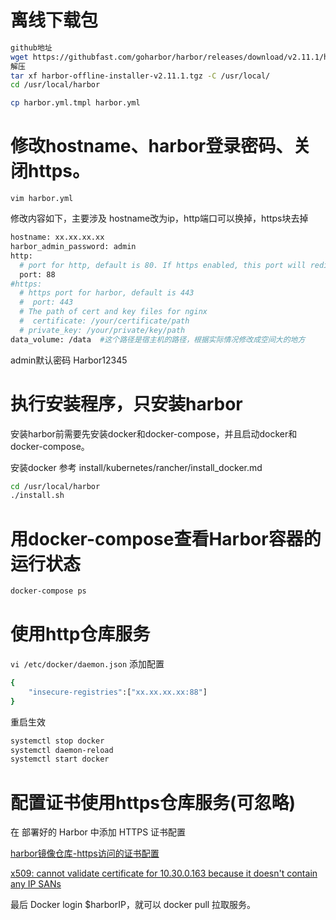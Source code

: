 # 离线下载包
```bash
github地址
wget https://githubfast.com/goharbor/harbor/releases/download/v2.11.1/harbor-offline-installer-v2.11.1.tgz
解压
tar xf harbor-offline-installer-v2.11.1.tgz -C /usr/local/
cd /usr/local/harbor

cp harbor.yml.tmpl harbor.yml
```

# 修改hostname、harbor登录密码、关闭https。

`vim harbor.yml`

修改内容如下，主要涉及 hostname改为ip，http端口可以换掉，https块去掉
```bash
hostname: xx.xx.xx.xx
harbor_admin_password: admin
http:
  # port for http, default is 80. If https enabled, this port will redirect to https port
  port: 88
#https:
  # https port for harbor, default is 443
  #  port: 443
  # The path of cert and key files for nginx
  #  certificate: /your/certificate/path
  # private_key: /your/private/key/path
data_volume: /data  #这个路径是宿主机的路径，根据实际情况修改成空间大的地方
```
admin默认密码 Harbor12345

# 执行安装程序，只安装harbor

安装harbor前需要先安装docker和docker-compose，并且启动docker和docker-compose。

安装docker 参考 install/kubernetes/rancher/install_docker.md

```bash
cd /usr/local/harbor
./install.sh
```

# 用docker-compose查看Harbor容器的运行状态
```bash
docker-compose ps
```

# 使用http仓库服务

`vi /etc/docker/daemon.json`
添加配置
```bash
{
    "insecure-registries":["xx.xx.xx.xx:88"]
}
```
重启生效
```bash
systemctl stop docker
systemctl daemon-reload
systemctl start docker
```

# 配置证书使用https仓库服务(可忽略)

在 部署好的 Harbor 中添加 HTTPS 证书配置

[harbor镜像仓库-https访问的证书配置](https://zhuanlan.zhihu.com/p/234918875)

[x509: cannot validate certificate for 10.30.0.163 because it doesn't contain any IP SANs](https://blog.csdn.net/min19900718/article/details/87920254)

最后 Docker login $harborIP，就可以 docker pull 拉取服务。

